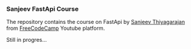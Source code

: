 ### Sanjeev FastApi Course

The repository contains the course on FastApi by [Sanjeev Thiyagarajan](https://github.com/Sanjeev-Thiyagarajan) from [FreeCodeCamp](https://www.freecodecamp.org/) Youtube platform.

Still in progres...
